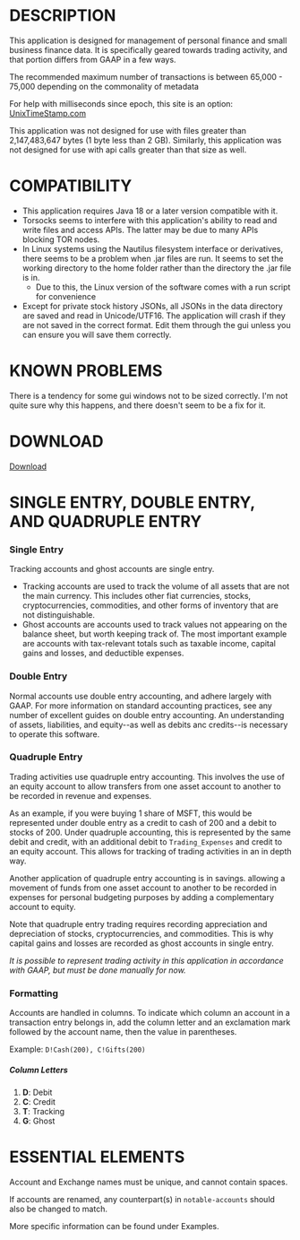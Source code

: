 # DESCRIPTION
This application is designed for management of personal finance and small business finance data.  It is specifically geared towards trading activity, and that portion differs from GAAP in a few ways.

The recommended maximum number of transactions is between 65,000 - 75,000 depending on the commonality of metadata

For help with milliseconds since epoch, this site is an option: [UnixTimeStamp.com](https://www.unixtimestamp.com/)

This application was not designed for use with files greater than 2,147,483,647 bytes (1 byte less than 2 GB).  Similarly, this application was not designed for use with api calls greater than that size as well.

# COMPATIBILITY
* This application requires Java 18 or a later version compatible with it.
* Torsocks seems to interfere with this application's ability to read and write files and access APIs.  The latter may be due to many APIs blocking TOR nodes.
* In Linux systems using the Nautilus filesystem interface or derivatives, there seems to be a problem when .jar files are run.  It seems to set the working directory to the home folder rather than the directory the .jar file is in.
  * Due to this, the Linux version of the software comes with a run script for convenience
* Except for private stock history JSONs, all JSONs in the data directory are saved and read in Unicode/UTF16.  The application will crash if they are not saved in the correct format.  Edit them through the gui unless you can ensure you will save them correctly.

# KNOWN PROBLEMS
There is a tendency for some gui windows not to be sized correctly.  I'm not quite sure why this happens, and there doesn't seem to be a fix for it.

# DOWNLOAD
[Download](https://github.com/DonnyMatchen/DendroFinance/releases)

# SINGLE ENTRY, DOUBLE ENTRY, AND QUADRUPLE ENTRY
### Single Entry
Tracking accounts and ghost accounts are single entry.
* Tracking accounts are used to track the volume of all assets that are not the main currency.  This includes other fiat currencies, stocks, cryptocurrencies, commodities, and other forms of inventory that are not distinguishable.
* Ghost accounts are accounts used to track values not appearing on the balance sheet, but worth keeping track of.  The most important example are accounts with tax-relevant totals such as taxable income, capital gains and losses, and deductible expenses.

### Double Entry
Normal accounts use double entry accounting, and adhere largely with GAAP.  For more information on standard accounting practices, see any number of excellent guides on double entry accounting.  An understanding of assets, liabilities, and equity--as well as debits anc credits--is necessary to operate this software.

### Quadruple Entry
Trading activities use quadruple entry accounting.  This involves the use of an equity account to allow transfers from one asset account to another to be recorded in revenue and expenses.

As an example, if you were buying 1 share of MSFT, this would be represented under double entry as a credit to cash of 200 and a debit to stocks of 200.  Under quadruple accounting, this is represented by the same debit and credit, with an additional debit to `Trading_Expenses` and credit to an equity account.  This allows for tracking of trading activities in an in depth way.

Another application of quadruple entry accounting is in savings. allowing a movement of funds from one asset account to another to be recorded in expenses for personal budgeting purposes by adding a complementary account to equity.

Note that quadruple entry trading requires recording appreciation and depreciation of stocks, cryptocurrencies, and commodities.  This is why capital gains and losses are recorded as ghost accounts in single entry.

*It is possible to represent trading activity in this application in accordance with GAAP, but must be done manually for now.*

### Formatting
Accounts are handled in columns.  To indicate which column an account in a transaction entry belongs in, add the column letter and an exclamation mark followed by the account name, then the value in parentheses.

Example:
`D!Cash(200), C!Gifts(200)`

##### Column Letters
1. **D**: Debit
2. **C**: Credit
3. **T**: Tracking
4. **G**: Ghost

# ESSENTIAL ELEMENTS
Account and Exchange names must be unique, and cannot contain spaces.

If accounts are renamed, any counterpart(s) in `notable-accounts` should also be changed to match.

More specific information can be found under Examples.